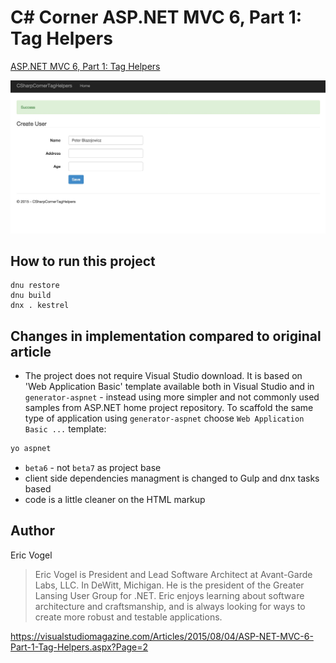 # C# Corner ASP.NET MVC 6, Part 1: Tag Helpers

[ASP.NET MVC 6, Part 1: Tag Helpers](https://visualstudiomagazine.com/articles/2015/08/04/asp-net-mvc-6-part-1-tag-helpers.aspx)

![Clean up your Razor views with the new tag helpers in ASP.NET MVC 6](../assets/20150812234309.jpg)

## How to run this project

```shell
dnu restore
dnu build
dnx . kestrel
```

## Changes in implementation compared to original article

* The project does not require Visual Studio download. It is based on 'Web Application Basic' template available both in Visual Studio and in `generator-aspnet` - instead using more simpler and not commonly used samples from ASP.NET home project repository.
To scaffold the same type of application using `generator-aspnet` choose `Web Application Basic ...` template:
```bash
yo aspnet
```
* `beta6` - not `beta7` as project base
* client side dependencies managment is changed to Gulp and dnx tasks based
* code is a little cleaner on the HTML markup

## Author

Eric Vogel
> Eric Vogel is President and Lead Software Architect at Avant-Garde Labs, LLC. In DeWitt, Michigan. He is the president of the Greater Lansing User Group for .NET. Eric enjoys learning about software architecture and craftsmanship, and is always looking for ways to create more robust and testable applications.

https://visualstudiomagazine.com/Articles/2015/08/04/ASP-NET-MVC-6-Part-1-Tag-Helpers.aspx?Page=2
